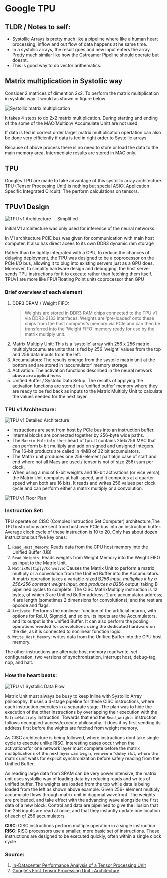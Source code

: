 # Google TPU 

## TLDR / Notes to self:
- Systollic Arrays is pretty much like a pipeline where like a human heart processing, inflow and out flow of data happens at he same time. 
- In a systollic arrays, the result goes and new input enters the array. Pretty much similar like how the Gstreamer Pipeline should operate but doesnt. 
- This is good way to do vector arithematics.

## Matrix multiplication in Systoliic way

Consider 2 matrices of dimention 2x2. To perform the matrix multiplication in systolic way it would as shown in figure below

![Systollic matrix multiplication](../static/images/tpu/systolic-mm.png "Systollic Matrix Multiplication")

It takes 4 steps to do 2x2 matrix multiplication. During starting and ending of the some of the MAC(Multiply/ Accumulate Unit) are not used.

If data is fed in correct order larger matrix multiplication opertation can also be done very efficiently if data is fed in right order to Systollic arrays

Because of above process there is no need to store or load the data to the main memory area. Intermediate results are stored in MAC only. 

## TPU

Googles TPU are made to take advantage of this systollic array architecture. TPU (Tensor Proceesing Unit) is nothing but special ASIC( Application Specific Integrated Circuit). The perform calculations on tensors.


## TPUv1 Design


![TPU v1 Architecture -- Simplified](../static/images/tpu/tpu-v1-arch.png "TPU v1 Architecture -- Simplified")

Initial V1 architecture was only used for inference of the neural networks. 

In V1 architecture PCIE bus was given for communication with main host computer. It also has direct acees to its own DDR3 dynamic ram storage

Rather than be tightly integrated with a CPU, to reduce the chances of delaying deployment, the TPU was designed to be a coprocessor on the PCIe I/O bus, allowing it to plug into existing servers just as a GPU does. Moreover, to simplify hardware design and debugging, the host server sends TPU instructions for it to execute rather than fetching them itself. TPUv1 are more like FPU(Floating Point unit) coprocessor than GPU

### Brief overview of each element


1. DDR3 DRAM / Weight FIFO: 
    > Weights are stored in DDR3 RAM chips connected to the TPU v1 via DDR3-2133 interfaces. Weights are ‘pre-loaded’ onto these chips from the host computer’s memory via PCIe and can then be transferred into the ‘Weight FIFO’ memory ready for use by the matrix multiply unit.
2. Matrix Multiply Unit:
    This is a ‘systolic’ array with 256 x 256 matrix multiply/accumulate units that is fed by 256 ‘weight’ values from the top and 256 data inputs from the left.
3. Accumulators:
    The results emerge from the systolic matrix unit at the bottom and are stored in ‘accumulator’ memory storage.
4. Activation:
    The activation functions described in the neural network above are applied here.
5. Unified Buffer / Systolic Data Setup: 
    The results of applying the activation functions are stored in a ‘unified buffer’ memory where they are ready to be fed back as inputs to the Matrix Multiply Unit to calculate the values needed for the next layer.

### TPU v1 Architecture:

![TPU v1 Detailed Architecture](../static/images/tpu/tpu-v1-detailed-arch.png "TPU v1 Detailed Architecture")

- Instructions are sent from host by PCIe bus into an instruction buffer. 
- Internal blocks are connected together by 256-byte wide paths. 
- The `Matrix Multiply Unit` heart of tpu. It contains 256x256 MAC that can perform b-bit multiply and add on signed and unsigned integers. The 16-bit products are called in 4MiB of 32 bit accumulators. 
- The Matrix unit produces one 256-element partial(in case of start and end where not all Macs are used./ tensor is not of size 256) sum per clock. 
- When using a mix of 8-bit weights and 16-bit activations (or vice versa), the Matrix Unit computes at half-speed, and it computes at a quarter-speed when both are 16 bits. It reads and writes 256 values per clock cycle and can perform either a matrix multiply or a convolution.

![TPU v1 Floor Plan](../static/images/tpu/tpu-v1-floor-plan.png "TPU v1 Floor Plan")


### Instruction Set:

TPU operate on CISC (Complex Instruction Set Computer) architecture,The TPU instructions are sent from host over PCIe bus into an instruction buffer. Average clock cycle of these instruction is 10 to 20. Only has about dozen instructions but five key ones:

1. `Read_Host_Memory`: Reads data from the CPU host memory into the Unified Buffer (UB)
2. `Read_Weights`: Reads weights from Weight Memory into the Weight FIFO as input to the Matrix Unit.
3. `MatrixMultiply/Convolve`: Causes the Matrix Unit to perform a matrix multiply or a convolution from the Unified Buffer into the Accumulators. A matrix operation takes a variable-sized B*256 input, multiplies it by a 256x256 constant weight input, and produces a B*256 output, taking B pipelined cycles to complete. The CISC MatrixMultiply instruction is 12 bytes, of which 3 are Unified Buffer address; 2 are accumulator address; 4 are length (sometimes 2 dimensions for convolutions); and the rest are opcode and flags.
4. `Activate`:  Performs the nonlinear function of the artificial neuron, with options for ReLU, Sigmoid, and so on. Its inputs are the Accumulators, and its output is the Unified Buffer. It can also perform the pooling operations needed for convolutions using the dedicated hardware on the die, as it is connected to nonlinear function logic.
5. `Write_Host_Memory`: writes data from the Unified Buffer into the CPU host memory.

The other instructions are alternate host memory read/write, set configuration, two versions of synchronization, interrupt host, debug-tag, nop, and halt. 

### How the heart beats:

![TPU v1 Systollic Data Flow](../static/images/tpu/systollic-data-flow.png "TPU v1 Systollic Data Flow")

Matrix Unit must always be busy to keep inline with Systollic Array philosophy. 
It uses a 4-stage pipeline for these CISC instructions, where each instruction executes in a separate stage. The plan was to hide the execution of the other instructions by overlapping their execution with the `MatrixMultiply` instruction. Towards that end the `Read_weights` instruction follows decoupled-access/exceute philosophy. It does it by first sending its address first before the wights are fetched from weight memory. 

As CISC architecture is being followed, where instructions dont take single cycle to execute unlike RISC. Interesting cases occur when the activationsfor one network layer must complete before the matrix multiplications of the next layer can begin; we see a “delay slot, where the matrix unit waits for explicit synchronization before safely reading from the Unified Buffer. 

As reading large data from SRAM can be very power intensive, the matrix unit uses systollic way of loading data by reducing reads and writes of unified buffer. The weights are loaded from the top while data is being loaded from the left as shown above example. Given 256- element multiply accumulate flows through matrix unit in diagonal wavefront. The weights are preloaded, and take effect with the advancing wave alongside the first data of a new block. Control and data are pipelined to give the illusion that the 256 inputs are read at once, and that they instantly update one location of each of 256 accumulators. 

**CISC**: CISC instructions perform multiple operation in a single instruction 
**RISC**: RISC processors use a smaller, more basic set of instructions. These instructions are designed to be executed quickly, often within a single clock cycle

### Source:


1. [In-Datacenter Performance Analysis of a Tensor Processing Unit](https://arxiv.org/pdf/1704.04760)
2. [Google's First Tensor Processing Unit : Architecture](https://thechipletter.substack.com/p/googles-first-tpu-architecture)
